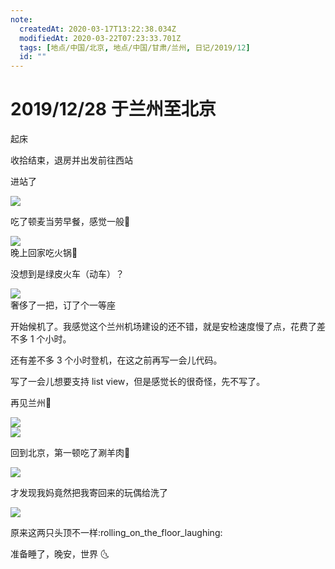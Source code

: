 ```yaml
---
note:
  createdAt: 2020-03-17T13:22:38.034Z
  modifiedAt: 2020-03-22T07:23:33.701Z
  tags: [地点/中国/北京, 地点/中国/甘肃/兰州, 日记/2019/12]
  id: ""
---
```


# 2019/12/28 于兰州至北京

<!-- @timer "date":"Sat Dec 28 2019 09:03:00 GMT+0800 (CST) -->

起床

<!-- @timer "date":"Sat Dec 28 2019 09:35:34 GMT+0800 (CST)","duration":"33 minutes -->

收拾结束，退房并出发前往西站

<!-- @timer "date":"Sat Dec 28 2019 10:12:32 GMT+0800 (CST)","duration":"37 minutes -->

进站了

![](https://i.loli.net/2019/12/28/E3VOjNBeuULHsFf.jpg)

<!-- @timer "date":"Sat Dec 28 2019 10:44:46 GMT+0800 (CST)","duration":"32 minutes -->

吃了顿麦当劳早餐，感觉一般:new_moon_with_face:

![](https://i.loli.net/2019/12/28/HC873G1uWhxKdeX.jpg)  
晚上回家吃火锅:full_moon_with_face:

<!-- @timer "date":"Sat Dec 28 2019 11:07:53 GMT+0800 (CST)","duration":"23 minutes -->

没想到是绿皮火车（动车）？

![](https://i.loli.net/2019/12/28/VbDpnkG2ElfeTQB.jpg)  
奢侈了一把，订了个一等座

<!-- @timer "date":"Sat Dec 28 2019 13:05:36 GMT+0800 (CST)","duration":"about 2 hours -->

开始候机了。我感觉这个兰州机场建设的还不错，就是安检速度慢了点，花费了差不多 1 个小时。

还有差不多 3 个小时登机，在这之前再写一会儿代码。

<!-- @timer "date":"Sat Dec 28 2019 13:53:44 GMT+0800 (CST)","duration":"about 1 hour -->

写了一会儿想要支持 list view，但是感觉长的很奇怪，先不写了。

<!-- @timer "date":"Sat Dec 28 2019 16:00:02 GMT+0800 (CST)","duration":"about 2 hours -->

再见兰州:wave:

![](https://i.loli.net/2019/12/28/EVKAnXGYSzmuNxo.jpg)  
![](https://i.loli.net/2019/12/28/ArX6lFn5Z7puqVh.jpg)

<!-- @timer "date":"Sat Dec 28 2019 20:00:21 GMT+0800 (CST)","duration":"about 4 hours -->

回到北京，第一顿吃了涮羊肉:full_moon_with_face:

![](https://i.loli.net/2019/12/28/DzRWn8yao2mVlAC.jpg)

<!-- @timer "date":"Sat Dec 28 2019 22:54:24 GMT+0800 (CST)","duration":"about 3 hours -->

才发现我妈竟然把我寄回来的玩偶给洗了

![](https://i.loli.net/2019/12/28/dh8aC6SQ9WDzLIp.jpg)

原来这两只头顶不一样:rolling_on_the_floor_laughing:

准备睡了，晚安，世界 :last_quarter_moon_with_face:
